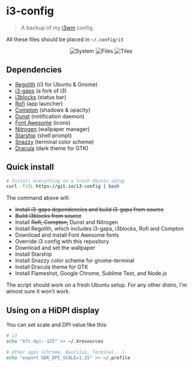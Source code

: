 # i3-config

> A backup of my [i3wm](https://i3wm.org/) config.

All these files should be placed in `~/.config/i3`

<p align="center">
  <img alt="System" src="https://raw.githubusercontent.com/bokub/i3-config/images/screenshots/tiles.png">
  <img alt="Files" src="https://raw.githubusercontent.com/bokub/i3-config/images/screenshots/neofetch.png">
  <img alt="Tiles" src="https://raw.githubusercontent.com/bokub/i3-config/images/screenshots/browser.png">
</p>

## Dependencies

- [Regolith](https://regolith-linux.org/) (i3 for Ubuntu & Gnome)
- [i3-gaps](https://github.com/Airblader/i3) (a fork of i3)
- [i3blocks](https://github.com/vivien/i3blocks) (status bar)
- [Rofi](https://github.com/DaveDavenport/rofi) (app launcher)
- [Compton](https://github.com/chjj/compton) (shadows & opacity)
- [Dunst](https://github.com/dunst-project/dunst) (notification daemon)
- [Font Awesome](http://fontawesome.io/) (icons)
- [Nitrogen](https://github.com/l3ib/nitrogen/) (wallpaper manager)
- [Starship](https://github.com/starship/starship) (shell prompt)
- [Snazzy](https://github.com/tobark/hyper-snazzy-gnome-terminal) (terminal color scheme)
- [Dracula](https://draculatheme.com/gtk) (dark theme for GTK)

## Quick install

```sh
# Install everything on a fresh Ubuntu setup
curl -fsSL https://git.io/i3-config | bash
```

The command above will:

- ~~Install i3-gaps dependencies and build i3-gaps from source~~
- ~~Build i3blocks from source~~
- Install ~~Rofi, Compton,~~ Dunst and Nitrogen
- Install Regolith, which includes i3-gaps, i3blocks, Rofi and Compton
- Download and install Font Awesome fonts
- Override i3 config with this repository
- Download and set the wallpaper
- Install Starship
- Install Snazzy color scheme for gnome-terminal
- Install Dracula theme for GTK
- Install Flameshot, Google Chrome, Sublime Text, and Node.js

The script should work on a fresh Ubuntu setup. For any other distro, I'm almost sure it won't work.

## Using on a HiDPI display

You can set scale and DPI value like this:

```bash
# i3
echo "Xft.dpi: 125" >> ~/.Xresources

# Other apps (Chrome, Nautilus, Terminal...)
echo "export GDK_DPI_SCALE=1.25" >> ~/.profile
```